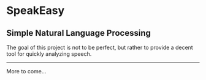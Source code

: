 # SpeakEasy

## Simple Natural Language Processing

The goal of this project is not to be perfect, but rather to provide a decent tool for quickly analyzing speech.

---

More to come...